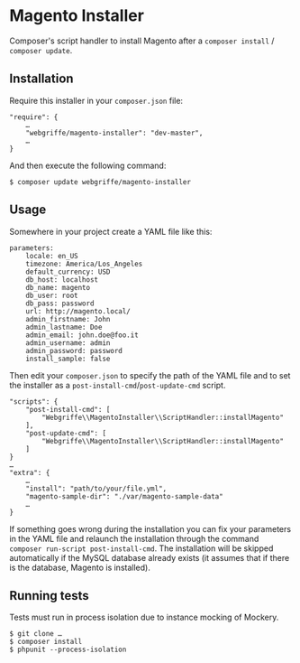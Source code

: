 Magento Installer
=================

Composer's script handler to install Magento after a `composer install` / `composer update`.

Installation
------------

Require this installer in your `composer.json` file:

	"require": {
		…
        "webgriffe/magento-installer": "dev-master",
        …
    }
    
And then execute the following command:

	$ composer update webgriffe/magento-installer

Usage
-----

Somewhere in your project create a YAML file like this:

	parameters:
	    locale: en_US
    	timezone: America/Los_Angeles
	    default_currency: USD
    	db_host: localhost
    	db_name: magento
    	db_user: root
    	db_pass: password
    	url: http://magento.local/
    	admin_firstname: John
    	admin_lastname: Doe
    	admin_email: john.doe@foo.it
    	admin_username: admin
    	admin_password: password
    	install_sample: false

Then edit your `composer.json` to specify the path of the YAML file and to set the installer as a `post-install-cmd`/`post-update-cmd` script.

	"scripts": {
        "post-install-cmd": [
            "Webgriffe\\MagentoInstaller\\ScriptHandler::installMagento"
        ],
        "post-update-cmd": [
            "Webgriffe\\MagentoInstaller\\ScriptHandler::installMagento"
        ]
    }
    …
    "extra": {
    	…
        "install": "path/to/your/file.yml",
        "magento-sample-dir": "./var/magento-sample-data"
        …
    }

If something goes wrong during the installation you can fix your parameters in the YAML file and relaunch the installation through the command `composer run-script post-install-cmd`. The installation will be skipped automatically if the MySQL database already exists (it assumes that if there is the database, Magento is installed).

Running tests
-------------
Tests must run in process isolation due to instance mocking of Mockery.

	$ git clone …
	$ composer install
	$ phpunit --process-isolation